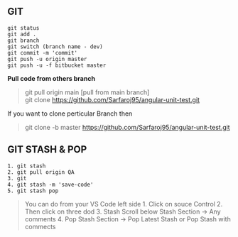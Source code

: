 ## GIT
```
git status
git add .
git branch
git switch (branch name - dev)
git commit -m 'commit'
git push -u origin master
git push -u -f bitbucket master
```
**Pull code from others branch**
> git pull origin main [pull from main branch] <br/>
> git clone https://github.com/Sarfaroj95/angular-unit-test.git

If you want to clone perticular Branch then 
> git clone -b master https://github.com/Sarfaroj95/angular-unit-test.git

## GIT STASH & POP

```
1. git stash
2. git pull origin QA
3. git 
4. git stash -m 'save-code'
5. git stash pop
```
> You can do from your VS Code left side
    1. Click on souce Control 
    2. Then click on three dod 
    3. Stash Scroll below Stash Section -> Any comments
    4. Pop Stash Section -> Pop Latest Stash or Pop Stash with commects
